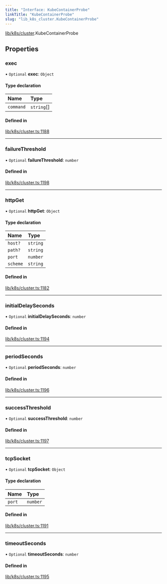 ```yaml
---
title: "Interface: KubeContainerProbe"
linkTitle: "KubeContainerProbe"
slug: "lib_k8s_cluster.KubeContainerProbe"
---
```


[lib/k8s/cluster](../modules/lib_k8s_cluster.md).KubeContainerProbe

## Properties

### exec

• `Optional` **exec**: `Object`

#### Type declaration

| Name | Type |
| :------ | :------ |
| `command` | `string`[] |

#### Defined in

[lib/k8s/cluster.ts:1188](https://github.com/headlamp-k8s/headlamp/blob/45b84205/frontend/src/lib/k8s/cluster.ts#L1188)

___

### failureThreshold

• `Optional` **failureThreshold**: `number`

#### Defined in

[lib/k8s/cluster.ts:1198](https://github.com/headlamp-k8s/headlamp/blob/45b84205/frontend/src/lib/k8s/cluster.ts#L1198)

___

### httpGet

• `Optional` **httpGet**: `Object`

#### Type declaration

| Name | Type |
| :------ | :------ |
| `host?` | `string` |
| `path?` | `string` |
| `port` | `number` |
| `scheme` | `string` |

#### Defined in

[lib/k8s/cluster.ts:1182](https://github.com/headlamp-k8s/headlamp/blob/45b84205/frontend/src/lib/k8s/cluster.ts#L1182)

___

### initialDelaySeconds

• `Optional` **initialDelaySeconds**: `number`

#### Defined in

[lib/k8s/cluster.ts:1194](https://github.com/headlamp-k8s/headlamp/blob/45b84205/frontend/src/lib/k8s/cluster.ts#L1194)

___

### periodSeconds

• `Optional` **periodSeconds**: `number`

#### Defined in

[lib/k8s/cluster.ts:1196](https://github.com/headlamp-k8s/headlamp/blob/45b84205/frontend/src/lib/k8s/cluster.ts#L1196)

___

### successThreshold

• `Optional` **successThreshold**: `number`

#### Defined in

[lib/k8s/cluster.ts:1197](https://github.com/headlamp-k8s/headlamp/blob/45b84205/frontend/src/lib/k8s/cluster.ts#L1197)

___

### tcpSocket

• `Optional` **tcpSocket**: `Object`

#### Type declaration

| Name | Type |
| :------ | :------ |
| `port` | `number` |

#### Defined in

[lib/k8s/cluster.ts:1191](https://github.com/headlamp-k8s/headlamp/blob/45b84205/frontend/src/lib/k8s/cluster.ts#L1191)

___

### timeoutSeconds

• `Optional` **timeoutSeconds**: `number`

#### Defined in

[lib/k8s/cluster.ts:1195](https://github.com/headlamp-k8s/headlamp/blob/45b84205/frontend/src/lib/k8s/cluster.ts#L1195)
